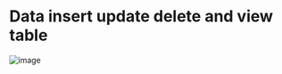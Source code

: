 # Data insert update delete and view table 
![image](https://github.com/omarfarukpappu/Online_Book_shop/assets/124276661/84e2ea6e-3cdd-48a2-a186-721fa34a3809)
